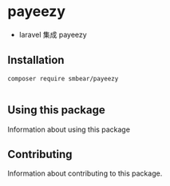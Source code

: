 # payeezy

* laravel 集成 payeezy

## Installation

```phpregexp
composer require smbear/payeezy
```
```phpregexp

```

## Using this package

Information about using this package

## Contributing

Information about contributing to this package.